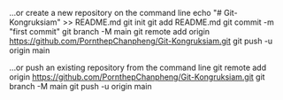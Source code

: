 …or create a new repository on the command line
echo "# Git-Kongruksiam" >> README.md
git init
git add README.md
git commit -m "first commit"
git branch -M main
git remote add origin https://github.com/PornthepChanpheng/Git-Kongruksiam.git
git push -u origin main

…or push an existing repository from the command line
git remote add origin https://github.com/PornthepChanpheng/Git-Kongruksiam.git
git branch -M main
git push -u origin main